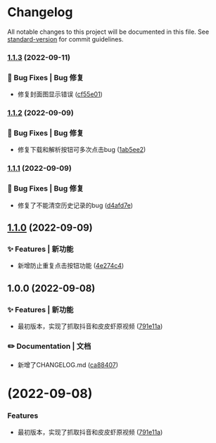 # Changelog

All notable changes to this project will be documented in this file. See [standard-version](https://github.com/conventional-changelog/standard-version) for commit guidelines.

### [1.1.3](https://github.com/yszar/yufei-miniprogram/compare/v1.1.2...v1.1.3) (2022-09-11)


### 🐛 Bug Fixes | Bug 修复

* 修复封面图显示错误 ([cf55e01](https://github.com/yszar/yufei-miniprogram/commit/cf55e013aa65a680470bfddbb23d1f48bf6c5023))

### [1.1.2](https://github.com/yszar/yufei-miniprogram/compare/v1.1.1...v1.1.2) (2022-09-09)


### 🐛 Bug Fixes | Bug 修复

* 修复下载和解析按钮可多次点击bug ([1ab5ee2](https://github.com/yszar/yufei-miniprogram/commit/1ab5ee2649bc182cf076e41140f67afc82126b33))

### [1.1.1](https://github.com/yszar/yufei-miniprogram/compare/v1.1.0...v1.1.1) (2022-09-09)


### 🐛 Bug Fixes | Bug 修复

* 修复了不能清空历史记录的bug ([d4afd7e](https://github.com/yszar/yufei-miniprogram/commit/d4afd7e00379a7db6d31c9eae7d91efe235f7d41))

## [1.1.0](https://github.com/yszar/yufei-miniprogram/compare/v1.0.0...v1.1.0) (2022-09-09)


### ✨ Features | 新功能

* 新增防止重复点击按钮功能 ([4e274c4](https://github.com/yszar/yufei-miniprogram/commit/4e274c417f9f4c1ad0f6b9ad29e8dc70f4d24e0f))

## 1.0.0 (2022-09-08)


### ✨ Features | 新功能

* 最初版本，实现了抓取抖音和皮皮虾原视频 ([791e11a](https://github.com/yszar/yufei-miniprogram/commit/791e11aeb9a80c80c745a24611860c8edc766dea))


### ✏️ Documentation | 文档

* 新增了CHANGELOG.md ([ca88407](https://github.com/yszar/yufei-miniprogram/commit/ca884075d82666fa5c0ff072da2e5a773f5fd9d7))

#  (2022-09-08)


### Features

* 最初版本，实现了抓取抖音和皮皮虾原视频 ([791e11a](https://github.com/yszar/yufei-miniprogram/commit/791e11aeb9a80c80c745a24611860c8edc766dea))
